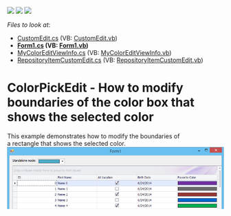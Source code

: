 <!-- default badges list -->
![](https://img.shields.io/endpoint?url=https://codecentral.devexpress.com/api/v1/VersionRange/128615714/13.2.10%2B)
[![](https://img.shields.io/badge/Open_in_DevExpress_Support_Center-FF7200?style=flat-square&logo=DevExpress&logoColor=white)](https://supportcenter.devexpress.com/ticket/details/T121728)
[![](https://img.shields.io/badge/📖_How_to_use_DevExpress_Examples-e9f6fc?style=flat-square)](https://docs.devexpress.com/GeneralInformation/403183)
<!-- default badges end -->
<!-- default file list -->
*Files to look at*:

* [CustomEdit.cs](./CS/WindowsFormsApplication475/CustomEdit.cs) (VB: [CustomEdit.vb](./VB/WindowsFormsApplication475/CustomEdit.vb))
* **[Form1.cs](./CS/WindowsFormsApplication475/Form1.cs) (VB: [Form1.vb](./VB/WindowsFormsApplication475/Form1.vb))**
* [MyColorEditViewInfo.cs](./CS/WindowsFormsApplication475/MyColorEditViewInfo.cs) (VB: [MyColorEditViewInfo.vb](./VB/WindowsFormsApplication475/MyColorEditViewInfo.vb))
* [RepositoryItemCustomEdit.cs](./CS/WindowsFormsApplication475/RepositoryItemCustomEdit.cs) (VB: [RepositoryItemCustomEdit.vb](./VB/WindowsFormsApplication475/RepositoryItemCustomEdit.vb))
<!-- default file list end -->
# ColorPickEdit - How to modify boundaries of the color box that shows the selected color


This example demonstrates how to modify the boundaries of a rectangle that shows the selected color.<br /><img src="https://raw.githubusercontent.com/DevExpress-Examples/colorpickedit-how-to-modify-boundaries-of-the-color-box-that-shows-the-selected-color-t121728/13.2.10+/media/ce990c1a-fb72-11e3-80b8-00155d624807.png">

<br/>


